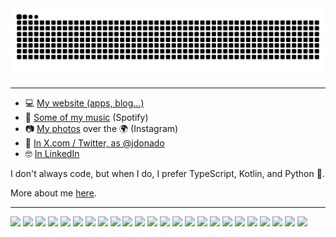 <picture>
  <source media="(prefers-color-scheme: dark)" srcset="https://github.com/mrdonado/mrdonado/blob/output/github-contribution-grid-snake-dark.svg" />
  <source media="(prefers-color-scheme: light)" srcset="https://github.com/mrdonado/mrdonado/blob/output/github-contribution-grid-snake.svg" />
  <img alt="github-snake" src="https://github.com/mrdonado/mrdonado/blob/output/github-contribution-grid-snake-dark.svg" />
</picture>

----


- 💻 [My website (apps, blog...)](https://www.jdonado.com)
- 🎸 [Some of my music](https://open.spotify.com/artist/60ICs7yKs1yRwW1ZVIJzYV) (Spotify)
- 📷 [My photos](https://www.instagram.com/jdonadolens/) over the 🌍 (Instagram)
- 🐣 [In X.com / Twitter, as @jdonado](https://x.com/jdonado)
- 🤓 [In LinkedIn](https://www.linkedin.com/in/f-javier-r-donado)

I don't always code, but when I do, I prefer TypeScript, Kotlin, and Python 🐍.

More about me [here](https://www.jdonado.com/about/).

----
 
<img width="30" src="https://cdn.jsdelivr.net/gh/devicons/devicon/icons/vim/vim-original.svg" /> <img width="30" src="https://cdn.jsdelivr.net/gh/devicons/devicon/icons/vscode/vscode-original.svg" /> <img width="30" src="https://cdn.jsdelivr.net/gh/devicons/devicon/icons/typescript/typescript-original.svg" /> <img width="30" src="https://cdn.jsdelivr.net/gh/devicons/devicon/icons/javascript/javascript-original.svg" /> <img width="30" src="https://cdn.jsdelivr.net/gh/devicons/devicon/icons/kotlin/kotlin-original.svg" /> <img width="30" src="https://cdn.jsdelivr.net/gh/devicons/devicon/icons/python/python-original.svg" /> <img width="30" src="https://cdn.jsdelivr.net/gh/devicons/devicon@latest/icons/amazonwebservices/amazonwebservices-plain-wordmark.svg" /> <img width="30" src="https://cdn.jsdelivr.net/gh/devicons/devicon/icons/react/react-original.svg" /> <img width="30" src="https://cdn.jsdelivr.net/gh/devicons/devicon/icons/spring/spring-original.svg" /> <img width="30" src="https://cdn.jsdelivr.net/gh/devicons/devicon/icons/java/java-original.svg" /> <img width="30" src="https://cdn.jsdelivr.net/gh/devicons/devicon/icons/apple/apple-original.svg" /> <img width="30" src="https://cdn.jsdelivr.net/gh/devicons/devicon/icons/android/android-original.svg" /> <img width="30" src="https://cdn.jsdelivr.net/gh/devicons/devicon/icons/docker/docker-original.svg" /> <img width="30" src="https://cdn.jsdelivr.net/gh/devicons/devicon/icons/git/git-original.svg" /> <img width="30" src="https://cdn.jsdelivr.net/gh/devicons/devicon/icons/inkscape/inkscape-original.svg" /> <img width="30" src="https://cdn.jsdelivr.net/gh/devicons/devicon/icons/jamstack/jamstack-original.svg" /> <img width="30" src="https://cdn.jsdelivr.net/gh/devicons/devicon/icons/jupyter/jupyter-original.svg" /> <img width="30" src="https://cdn.jsdelivr.net/gh/devicons/devicon/icons/linux/linux-original.svg" /> <img width="30" src="https://cdn.jsdelivr.net/gh/devicons/devicon/icons/mongodb/mongodb-original.svg" /> <img width="30" src="https://cdn.jsdelivr.net/gh/devicons/devicon/icons/nodejs/nodejs-original.svg" /> <img width="30" src="https://cdn.jsdelivr.net/gh/devicons/devicon@latest/icons/photoshop/photoshop-original.svg" /> <img width="30" src="https://cdn.jsdelivr.net/gh/devicons/devicon/icons/sketch/sketch-original.svg" /> <img width="30" src="https://cdn.jsdelivr.net/gh/devicons/devicon/icons/slack/slack-original.svg" /> <img width="30" src="https://cdn.jsdelivr.net/gh/devicons/devicon/icons/blender/blender-original.svg" />
